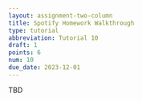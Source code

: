 ```yaml
---
layout: assignment-two-column
title: Spotify Homework Walkthrough
type: tutorial
abbreviation: Tutorial 10
draft: 1
points: 6
num: 10
due_date: 2023-12-01
---
```


TBD
